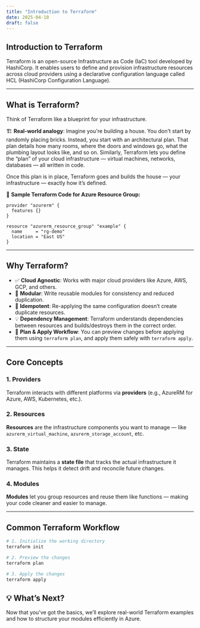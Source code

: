 ```yaml
---
title: "Introduction to Terraform"
date: 2025-04-10
draft: false
---
```


## Introduction to Terraform

Terraform is an open-source Infrastructure as Code (IaC) tool developed by HashiCorp. It enables users to define and provision infrastructure resources across cloud providers using a declarative configuration language called HCL (HashiCorp Configuration Language).

---

## What is Terraform?

Think of Terraform like a blueprint for your infrastructure.

🏗️ **Real-world analogy**: Imagine you're building a house. You don't start by randomly placing bricks. Instead, you start with an architectural plan. That plan details how many rooms, where the doors and windows go, what the plumbing layout looks like, and so on. Similarly, Terraform lets you define the “plan” of your cloud infrastructure — virtual machines, networks, databases — all written in code.

Once this plan is in place, Terraform goes and builds the house — your infrastructure — exactly how it’s defined.

🔧 **Sample Terraform Code for Azure Resource Group:**

```hcl
provider "azurerm" {
  features {}
}

resource "azurerm_resource_group" "example" {
  name     = "rg-demo"
  location = "East US"
}
```
---

## Why Terraform?

- ✅ **Cloud Agnostic**: Works with major cloud providers like Azure, AWS, GCP, and others.
- 🧱 **Modular**: Write reusable modules for consistency and reduced duplication.
- 🔁 **Idempotent**: Re-applying the same configuration doesn’t create duplicate resources.
- 💡 **Dependency Management**: Terraform understands dependencies between resources and builds/destroys them in the correct order.
- 🔄 **Plan & Apply Workflow**: You can preview changes before applying them using `terraform plan`, and apply them safely with `terraform apply`.

---

## Core Concepts

### 1. Providers
Terraform interacts with different platforms via **providers** (e.g., AzureRM for Azure, AWS, Kubernetes, etc.).

### 2. Resources
**Resources** are the infrastructure components you want to manage — like `azurerm_virtual_machine`, `azurerm_storage_account`, etc.

### 3. State
Terraform maintains a **state file** that tracks the actual infrastructure it manages. This helps it detect drift and reconcile future changes.

### 4. Modules
**Modules** let you group resources and reuse them like functions — making your code cleaner and easier to manage.

---

## Common Terraform Workflow

```bash
# 1. Initialize the working directory
terraform init

# 2. Preview the changes
terraform plan

# 3. Apply the changes
terraform apply

```
## 💡 What’s Next?

Now that you’ve got the basics, we’ll explore real-world Terraform examples and how to structure your modules efficiently in Azure.